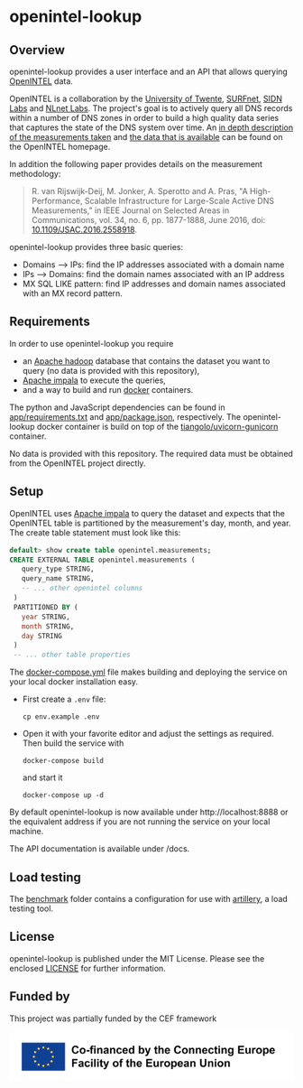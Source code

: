 # openintel-lookup

## Overview
openintel-lookup provides a user interface and an API that allows querying 
[OpenINTEL](https://openintel.nl) data.

OpenINTEL is a collaboration by the [University of Twente](https://www.utwente.nl), 
[SURFnet](https://www.surf.nl/), [SIDN Labs](https://www.sidnlabs.nl/) and [NLnet Labs](https://www.nlnetlabs.nl/). 
The project's goal is to actively query all DNS records within a number of DNS zones in order to build a
high quality data series that captures the state of the DNS system over time. An
[in depth description of the measurements taken](https://openintel.nl/background/) and
[the data that is available](https://openintel.nl/data-access/) can be found on the OpenINTEL
homepage.

In addition the following paper provides details on the measurement methodology:

> R. van Rijswijk-Deij, M. Jonker, A. Sperotto and A. Pras, "A High-Performance, Scalable Infrastructure for
> Large-Scale Active DNS Measurements," in IEEE Journal on Selected Areas in Communications, vol. 34, no. 6,
> pp. 1877-1888, June 2016, doi: [10.1109/JSAC.2016.2558918](https://dx.doi.org/10.1109/JSAC.2016.2558918).

openintel-lookup provides three basic queries:
+ Domains --> IPs: find the IP addresses associated with a domain name
+ IPs --> Domains: find the domain names associated with an IP address
+ MX SQL LIKE pattern: find IP addresses and domain names associated with an MX record pattern.

## Requirements
In order to use openintel-lookup you require
+ an [Apache hadoop](https://hadoop.apache.org/) database that contains the dataset you want to query (no data is provided with this repository),
+ [Apache impala](https://impala.apache.org/) to execute the queries,
+ and a way to build and run [docker](https://www.docker.com/) containers.

The python and JavaScript dependencies can be found in [app/requirements.txt](app/requirements.txt)
and [app/package.json](app/package.json), respectively. The openintel-lookup docker container is build on
top of the [tiangolo/uvicorn-gunicorn](https://hub.docker.com/r/tiangolo/uvicorn-gunicorn) container.

No data is provided with this repository. The required data must be obtained from the OpenINTEL project directly.

## Setup
OpenINTEL uses [Apache impala](https://impala.apache.org/) to query the dataset and expects that the OpenINTEL table is partitioned by the measurement's day, month, and year. The create table statement must look like this:
``` sql
default> show create table openintel.measurements;
CREATE EXTERNAL TABLE openintel.measurements (
   query_type STRING,
   query_name STRING,
   -- ... other openintel columns
 )
 PARTITIONED BY (
   year STRING,
   month STRING,
   day STRING
 )
 -- ... other table properties
```

The [docker-compose.yml](docker-compose.yml) file  makes building and deploying the service on your local docker installation easy.

+ First create a `.env` file:
    ```
    cp env.example .env
    ```

+ Open it with your favorite editor and adjust the settings as required. Then build the service with
    ```
    docker-compose build
    ```
    and start it
    ```
    docker-compose up -d
    ```

By default openintel-lookup is now available under http://localhost:8888 or the equivalent address if you are not running the service on your local machine.

The API documentation is available under /docs.

## Load testing
The [benchmark](benchmark/) folder contains a configuration for use with [artillery](https://artillery.io), a
load testing tool.

## License
openintel-lookup is published under the MIT License. Please see the enclosed
[LICENSE](LICENSE) for further information.


## Funded by
This project was partially funded by the CEF framework

![CEF logo](en_horizontal_cef_logo_2.png)

